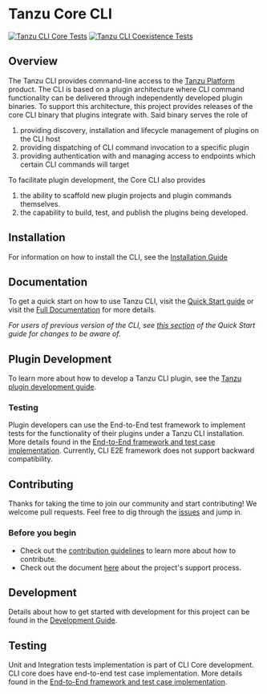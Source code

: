# Tanzu Core CLI

[![Tanzu CLI Core Tests](https://github.com/vmware-tanzu/tanzu-cli/actions/workflows/cli_core_e2e_test.yaml/badge.svg?branch=main&event=push)](https://github.com/vmware-tanzu/tanzu-cli/actions/workflows/cli_core_e2e_test.yaml?query=event:push+branch:main)
[![Tanzu CLI Coexistence Tests](https://github.com/vmware-tanzu/tanzu-cli/actions/workflows/cli-coexistence_tests.yaml/badge.svg?event=push)](https://github.com/vmware-tanzu/tanzu-cli/actions/workflows/cli-coexistence_tests.yaml)

## Overview

The Tanzu CLI provides command-line access to the
[Tanzu Platform](https://www.vmware.com/products/app-platform/tanzu) product.
The CLI is based on a plugin architecture where CLI command functionality can
be delivered through independently developed plugin binaries. To support this
architecture, this project provides releases of the core CLI binary that
plugins integrate with. Said binary serves the role of

1. providing discovery, installation and lifecycle management of plugins on the CLI host
1. providing dispatching of CLI command invocation to a specific plugin
1. providing authentication with and managing access to endpoints which certain CLI commands will target

To facilitate plugin development, the Core CLI also provides

1. the ability to scaffold new plugin projects and plugin commands themselves.
1. the capability to build, test, and publish the plugins being developed.

## Installation

For information on how to install the CLI, see the [Installation Guide](docs/quickstart/install.md)

## Documentation

To get a quick start on how to use Tanzu CLI, visit the
[Quick Start guide](docs/quickstart/quickstart.md) or visit the
[Full Documentation](docs/full/README.md) for more details.

_For users of previous version of the CLI, see
[this section](docs/quickstart/quickstart.md#notes-to-users-of-previous-versions-of-the-tanzu-cli)
of the Quick Start guide for changes to be aware of._

## Plugin Development

To learn more about how to develop a Tanzu CLI plugin, see the
[Tanzu plugin development guide](docs/plugindev/README.md).

### Testing

Plugin developers can use the End-to-End test framework to implement
tests for the functionality of their plugins under a Tanzu CLI installation.
More details found in the
[End-to-End framework and test case implementation](test/e2e/README.md).
Currently, CLI E2E framework does not support backward compatibility.

## Contributing

Thanks for taking the time to join our community and start contributing! We
welcome pull requests. Feel free to dig through the
[issues](https://github.com/vmware-tanzu/tanzu-cli/issues) and jump in.

### Before you begin

- Check out the [contribution guidelines](CONTRIBUTING.md) to learn more about how to contribute.
- Check out the document [here](docs/community/support.md) about the project's support process.

## Development

Details about how to get started with development for this project can be found
in the [Development Guide](docs/dev/README.md).

## Testing

Unit and Integration tests implementation is part of CLI Core development.
CLI core does have end-to-end test case implementation.
More details found in the [End-to-End framework and test case implementation](test/e2e/README.md).
